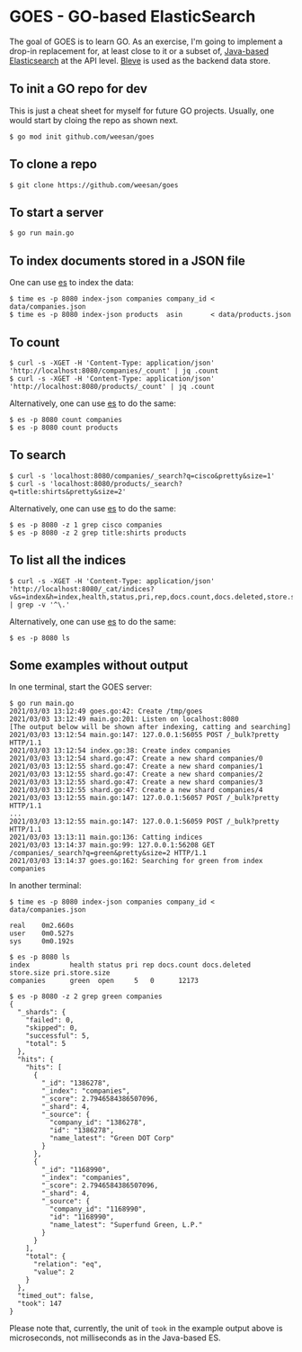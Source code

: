 # GOES - GO-based ElasticSearch

The goal of GOES is to learn GO.  As an exercise, I'm going to
implement a drop-in replacement for, at least close to it or a subset
of, [Java-based Elasticsearch](https://github.com/elastic/elasticsearch)
at the API level.  [Bleve](https://github.com/blevesearch/bleve) is
used as the backend data store.

## To init a GO repo for dev

This is just a cheat sheet for myself for future GO projects.
Usually, one would start by cloing the repo as shown next.

```
$ go mod init github.com/weesan/goes
```

## To clone a repo
```
$ git clone https://github.com/weesan/goes
```

## To start a server
```
$ go run main.go
```

## To index documents stored in a JSON file

One can use [es](https://github.com/weesan/es_cli) to index the data:
```
$ time es -p 8080 index-json companies company_id < data/companies.json
$ time es -p 8080 index-json products  asin       < data/products.json
```

## To count
```
$ curl -s -XGET -H 'Content-Type: application/json' 'http://localhost:8080/companies/_count' | jq .count
$ curl -s -XGET -H 'Content-Type: application/json' 'http://localhost:8080/products/_count' | jq .count
```

Alternatively, one can use [es](https://github.com/weesan/es_cli) to do the same:
```
$ es -p 8080 count companies
$ es -p 8080 count products
```

## To search
```
$ curl -s 'localhost:8080/companies/_search?q=cisco&pretty&size=1'
$ curl -s 'localhost:8080/products/_search?q=title:shirts&pretty&size=2'
```

Alternatively, one can use [es](https://github.com/weesan/es_cli) to do the same:
```
$ es -p 8080 -z 1 grep cisco companies
$ es -p 8080 -z 2 grep title:shirts products
```

## To list all the indices
```
$ curl -s -XGET -H 'Content-Type: application/json' 'http://localhost:8080/_cat/indices?v&s=index&h=index,health,status,pri,rep,docs.count,docs.deleted,store.size,pri.store.size' | grep -v '^\.'
```

Alternatively, one can use [es](https://github.com/weesan/es_cli) to do the same:
```
$ es -p 8080 ls
```

## Some examples without output

In one terminal, start the GOES server:
```
$ go run main.go
2021/03/03 13:12:49 goes.go:42: Create /tmp/goes
2021/03/03 13:12:49 main.go:201: Listen on localhost:8080
[The output below will be shown after indexing, catting and searching]
2021/03/03 13:12:54 main.go:147: 127.0.0.1:56055 POST /_bulk?pretty HTTP/1.1
2021/03/03 13:12:54 index.go:38: Create index companies
2021/03/03 13:12:54 shard.go:47: Create a new shard companies/0
2021/03/03 13:12:55 shard.go:47: Create a new shard companies/1
2021/03/03 13:12:55 shard.go:47: Create a new shard companies/2
2021/03/03 13:12:55 shard.go:47: Create a new shard companies/3
2021/03/03 13:12:55 shard.go:47: Create a new shard companies/4
2021/03/03 13:12:55 main.go:147: 127.0.0.1:56057 POST /_bulk?pretty HTTP/1.1
...
2021/03/03 13:12:55 main.go:147: 127.0.0.1:56059 POST /_bulk?pretty HTTP/1.1
2021/03/03 13:13:11 main.go:136: Catting indices
2021/03/03 13:14:37 main.go:99: 127.0.0.1:56208 GET /companies/_search?q=green&pretty&size=2 HTTP/1.1
2021/03/03 13:14:37 goes.go:162: Searching for green from index companies
```

In another terminal:
```
$ time es -p 8080 index-json companies company_id < data/companies.json

real    0m2.660s
user    0m0.527s
sys     0m0.192s

$ es -p 8080 ls
index          health status pri rep docs.count docs.deleted store.size pri.store.size
companies      green  open     5   0      12173

$ es -p 8080 -z 2 grep green companies
{
  "_shards": {
    "failed": 0,
    "skipped": 0,
    "successful": 5,
    "total": 5
  },
  "hits": {
    "hits": [
      {
        "_id": "1386278",
        "_index": "companies",
        "_score": 2.7946584386507096,
        "_shard": 4,
        "_source": {
          "company_id": "1386278",
          "id": "1386278",
          "name_latest": "Green DOT Corp"
        }
      },
      {
        "_id": "1168990",
        "_index": "companies",
        "_score": 2.7946584386507096,
        "_shard": 4,
        "_source": {
          "company_id": "1168990",
          "id": "1168990",
          "name_latest": "Superfund Green, L.P."
        }
      }
    ],
    "total": {
      "relation": "eq",
      "value": 2
    }
  },
  "timed_out": false,
  "took": 147
}
```

Please note that, currently, the unit of `took` in the example output
above is microseconds, not milliseconds as in the Java-based ES.
